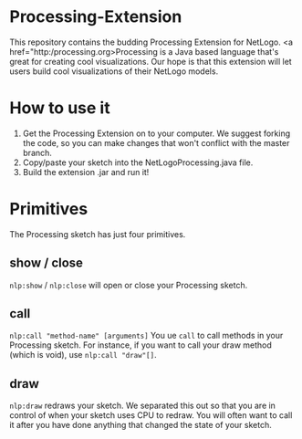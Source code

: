 # Processing-Extension
This repository contains the budding Processing Extension for NetLogo. <a href="http:/processing.org>Processing</a> is a Java based language that's great for creating cool visualizations. Our hope is that this extension will let users build cool visualizations of their NetLogo models.
# How to use it
1. Get the Processing Extension on to your computer. We suggest forking the code, so you can make changes that won't conflict with the master branch.
2. Copy/paste your sketch into the NetLogoProcessing.java file.
3. Build the extension .jar and run it!

# Primitives
The Processing sketch has just four primitives.
## show / close
`nlp:show` / `nlp:close` will open or close your Processing sketch.

## call
`nlp:call "method-name" [arguments]`
You ue `call` to call methods in your Processing sketch. For instance, if you want to call your draw method (which is void), use `nlp:call "draw"[]`.

## draw
`nlp:draw` redraws your sketch. We separated this out so that you are in control of when your sketch uses CPU to redraw. You will often want to call it after you have done anything that changed the state of your sketch.
